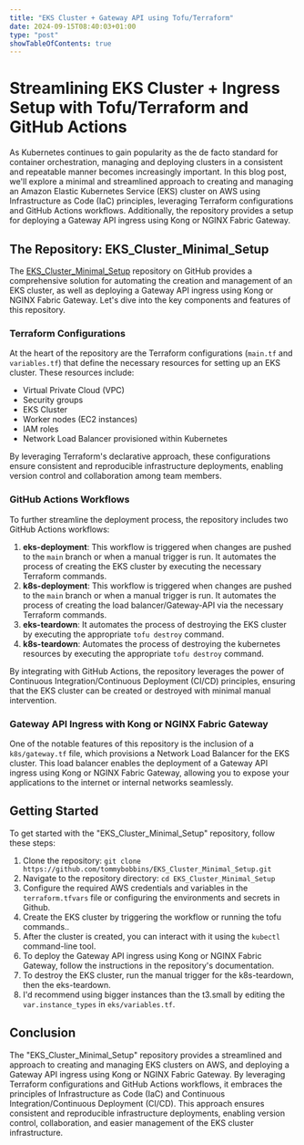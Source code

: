 ```yaml
---
title: "EKS Cluster + Gateway API using Tofu/Terraform"
date: 2024-09-15T08:40:03+01:00
type: "post"
showTableOfContents: true
---
```


# Streamlining EKS Cluster + Ingress Setup with Tofu/Terraform and GitHub Actions

As Kubernetes continues to gain popularity as the de facto standard for container orchestration, managing and deploying clusters in a consistent and repeatable manner becomes increasingly important. In this blog post, we'll explore a minimal and streamlined approach to creating and managing an Amazon Elastic Kubernetes Service (EKS) cluster on AWS using Infrastructure as Code (IaC) principles, leveraging Terraform configurations and GitHub Actions workflows. Additionally, the repository provides a setup for deploying a Gateway API ingress using Kong or NGINX Fabric Gateway.

## The Repository: EKS_Cluster_Minimal_Setup

The [EKS_Cluster_Minimal_Setup](https://github.com/tommybobbins/EKS_Cluster_Minimal_Setup) repository on GitHub provides a comprehensive solution for automating the creation and management of an EKS cluster, as well as deploying a Gateway API ingress using Kong or NGINX Fabric Gateway. Let's dive into the key components and features of this repository.

### Terraform Configurations

At the heart of the repository are the Terraform configurations (`main.tf` and `variables.tf`) that define the necessary resources for setting up an EKS cluster. These resources include:

- Virtual Private Cloud (VPC)
- Security groups
- EKS Cluster
- Worker nodes (EC2 instances)
- IAM roles
- Network Load Balancer provisioned within Kubernetes

By leveraging Terraform's declarative approach, these configurations ensure consistent and reproducible infrastructure deployments, enabling version control and collaboration among team members.

### GitHub Actions Workflows

To further streamline the deployment process, the repository includes two GitHub Actions workflows:

1. **eks-deployment**: This workflow is triggered when changes are pushed to the `main` branch or when a manual trigger is run. It automates the process of creating the EKS cluster by executing the necessary Terraform commands.
2. **k8s-deployment**: This workflow is triggered when changes are pushed to the `main` branch or when a manual trigger is run. It automates the process of creating the load balancer/Gateway-API via the necessary Terraform commands.
3. **eks-teardown**: It automates the process of destroying the EKS cluster by executing the appropriate `tofu destroy` command.
3. **k8s-teardown**: Automates the process of destroying the kubernetes resources by executing the appropriate `tofu destroy` command.

By integrating with GitHub Actions, the repository leverages the power of Continuous Integration/Continuous Deployment (CI/CD) principles, ensuring that the EKS cluster can be created or destroyed with minimal manual intervention.

### Gateway API Ingress with Kong or NGINX Fabric Gateway

One of the notable features of this repository is the inclusion of a `k8s/gateway.tf` file, which provisions a Network Load Balancer for the EKS cluster. This load balancer enables the deployment of a Gateway API ingress using Kong or NGINX Fabric Gateway, allowing you to expose your applications to the internet or internal networks seamlessly.

## Getting Started

To get started with the "EKS_Cluster_Minimal_Setup" repository, follow these steps:

1. Clone the repository: `git clone https://github.com/tommybobbins/EKS_Cluster_Minimal_Setup.git`
2. Navigate to the repository directory: `cd EKS_Cluster_Minimal_Setup`
3. Configure the required AWS credentials and variables in the `terraform.tfvars` file or configuring the environments and secrets in Github.
4. Create the EKS cluster by triggering the workflow or running the tofu commands..
5. After the cluster is created, you can interact with it using the `kubectl` command-line tool.
6. To deploy the Gateway API ingress using Kong or NGINX Fabric Gateway, follow the instructions in the repository's documentation.
7. To destroy the EKS cluster, run the manual trigger for the k8s-teardown, then the eks-teardown.
8. I'd recommend using bigger instances than the t3.small by editing the `var.instance_types` in `eks/variables.tf`.

## Conclusion

The "EKS_Cluster_Minimal_Setup" repository provides a streamlined and approach to creating and managing EKS clusters on AWS, and deploying a Gateway API ingress using Kong or NGINX Fabric Gateway. By leveraging Terraform configurations and GitHub Actions workflows, it embraces the principles of Infrastructure as Code (IaC) and Continuous Integration/Continuous Deployment (CI/CD). This approach ensures consistent and reproducible infrastructure deployments, enabling version control, collaboration, and easier management of the EKS cluster infrastructure.


